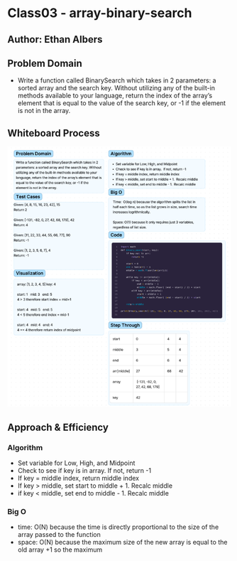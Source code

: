 # Class03 - array-binary-search
## Author: Ethan Albers

## Problem Domain
- Write a function called BinarySearch which takes in 2 parameters: a sorted array and the search key. Without utilizing any of the built-in methods available to your language, return the index of the array’s element that is equal to the value of the search key, or -1 if the element is not in the array.

## Whiteboard Process
![](challenge3.png)

## Approach & Efficiency

### Algorithm
- Set variable for Low, High, and Midpoint
- Check to see if key is in array.  If not, return -1
- If key = middle index, return middle index
- If key > middle, set start to middle + 1.  Recalc middle
- if key < middle, set end to middle - 1.  Recalc middle

### Big O
- time:  O(N) because the time is directly proportional to the size of the array passed to the function
- space: O(N) because the maximum size of the new array is equal to the old array +1 so the maximum
